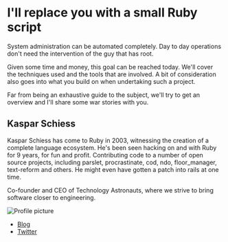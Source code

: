 # I'll replace you with a small Ruby script

System administration can be automated completely. Day to day operations don't 
need the intervention of the guy that has root. 

Given some time and money, this goal can be reached today. We'll cover the
techniques used and the tools that are involved. A bit of consideration also
goes into what you build on when undertaking such a project. 

Far from being an exhaustive guide to the subject, we'll try to get an
overview and I'll share some war stories with you.

## Kaspar Schiess

Kaspar Schiess has come to Ruby in 2003, witnessing the creation of a complete
language ecosystem. He's been seen hacking on and with Ruby for 9 years, for
fun and profit. Contributing code to a number of open source projects,
including parslet, procrastinate, cod, ndo, floor_manager, text-reform and
others. He might even have gotten a patch into rails at one time. 

Co-founder and CEO of Technology Astronauts, where we strive to bring software
closer to engineering. 


![Profile picture](/raw/master/i_ll_replace_you_with_a_small_ruby_script/profile_picture.jpg)

- [Blog](http://blog.absurd.li)
- [Twitter](https://twitter.com/#!/kasparschiess)